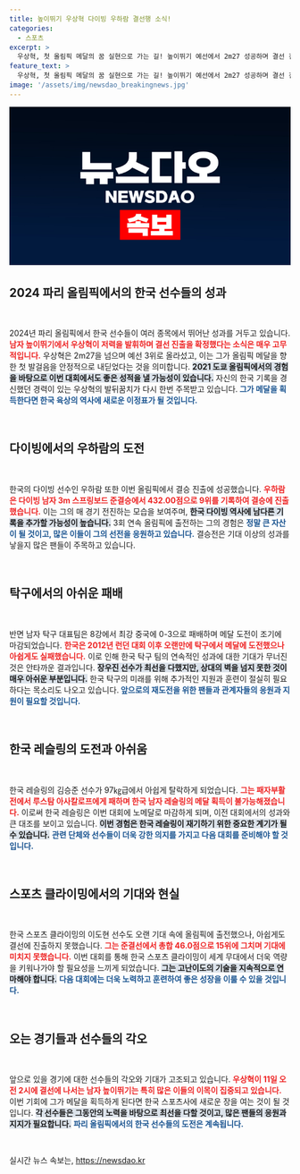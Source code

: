```yaml
---
title: 높이뛰기 우상혁 다이빙 우하람 결선행 소식!
categories:
  - 스포츠
excerpt: >
  우상혁, 첫 올림픽 메달의 꿈 실현으로 가는 길! 높이뛰기 예선에서 2m27 성공하며 결선 진출 확정. 한국 육상 역사에 새롭게 기록될 가능성에 예의주시!
feature_text: >
  우상혁, 첫 올림픽 메달의 꿈 실현으로 가는 길! 높이뛰기 예선에서 2m27 성공하며 결선 진출 확정. 한국 육상 역사에 새롭게 기록될 가능성에 예의주시!
image: '/assets/img/newsdao_breakingnews.jpg'
---
```


<p><img src="/assets/img/newsdao_breakingnews.jpg" alt="koreaapp 속보" /></p>

<h2 data-ke-size="size26">2024 파리 올림픽에서의 한국 선수들의 성과</h2>

<p data-ke-size="size16">&nbsp;</p>

<p>2024년 파리 올림픽에서 한국 선수들이 여러 종목에서 뛰어난 성과를 거두고 있습니다. <b><span style="color: #ee2323;">남자 높이뛰기에서 우상혁이 저력을 발휘하며 결선 진출을 확정했다는 소식은 매우 고무적입니다.</span></b> 우상혁은 2m27을 넘으며 예선 3위로 올라섰고, 이는 그가 올림픽 메달을 향한 첫 발걸음을 안정적으로 내딛었다는 것을 의미합니다. <b><span style="background-color: #21538527;">2021 도쿄 올림픽에서의 경험을 바탕으로 이번 대회에서도 좋은 성적을 낼 가능성이 있습니다.</span></b> 
자신의 한국 기록을 경신했던 경력이 있는 우상혁의 발뒤꿈치가 다시 한번 주목받고 있습니다.<b><span style="color: #1a5490;"> 그가 메달을 획득한다면 한국 육상의 역사에 새로운 이정표가 될 것입니다.</span></b> </p>

<p data-ke-size="size16">&nbsp;</p>

<h2 data-ke-size="size26">다이빙에서의 우하람의 도전</h2>

<p data-ke-size="size16">&nbsp;</p>

<p>한국의 다이빙 선수인 우하람 또한 이번 올림픽에서 결승 진출에 성공했습니다. <b><span style="color: #ee2323;">우하람은 다이빙 남자 3m 스프링보드 준결승에서 432.00점으로 9위를 기록하여 결승에 진출했습니다.</span></b> 이는 그의 매 경기 전진하는 모습을 보여주며, <b><span style="background-color: #21538527;">한국 다이빙 역사에 남다른 기록을 추가할 가능성이 높습니다.</span></b> 3회 연속 올림픽에 출전하는 그의 경험은 <b><span style="color: #1a5490;">정말 큰 자산이 될 것이고, 많은 이들이 그의 선전을 응원하고 있습니다.</span></b> 결승전은 기대 이상의 성과를 낳을지 많은 팬들이 주목하고 있습니다.</p>

<p data-ke-size="size16">&nbsp;</p>

<h2 data-ke-size="size26">탁구에서의 아쉬운 패배</h2>

<p data-ke-size="size16">&nbsp;</p>

<p>반면 남자 탁구 대표팀은 8강에서 최강 중국에 0-3으로 패배하며 메달 도전이 조기에 마감되었습니다. <b><span style="color: #ee2323;">한국은 2012년 런던 대회 이후 오랜만에 탁구에서 메달에 도전했으나 아쉽게도 실패했습니다.</span></b> 이로 인해 한국 탁구 팀의 연속적인 성과에 대한 기대가 무너진 것은 안타까운 결과입니다. <b><span style="background-color: #21538527;">장우진 선수가 최선을 다했지만, 상대의 벽을 넘지 못한 것이 매우 아쉬운 부분입니다.</span></b> 한국 탁구의 미래를 위해 추가적인 지원과 훈련이 절실히 필요하다는 목소리도 나오고 있습니다.<b><span style="color: #1a5490;"> 앞으로의 재도전을 위한 팬들과 관계자들의 응원과 지원이 필요할 것입니다.</span></b> </p>

<p data-ke-size="size16">&nbsp;</p>

<h2 data-ke-size="size26">한국 레슬링의 도전과 아쉬움</h2>

<p data-ke-size="size16">&nbsp;</p>

<p>한국 레슬링의 김승준 선수가 97㎏급에서 아쉽게 탈락하게 되었습니다. <b><span style="color: #ee2323;">그는 패자부활전에서 루스탐 아사칼로프에게 패하며 한국 남자 레슬링의 메달 획득이 불가능해졌습니다.</span></b> 이로써 한국 레슬링은 이번 대회에 노메달로 마감하게 되며, 이전 대회에서의 성과와 큰 대조를 보이고 있습니다. <b><span style="background-color: #21538527;">이번 경험은 한국 레슬링이 재기하기 위한 중요한 계기가 될 수 있습니다.</span></b> <b><span style="color: #1a5490;">관련 단체와 선수들이 더욱 강한 의지를 가지고 다음 대회를 준비해야 할 것입니다.</span></b> </p>

<p data-ke-size="size16">&nbsp;</p>

<h2 data-ke-size="size26">스포츠 클라이밍에서의 기대와 현실</h2>

<p data-ke-size="size16">&nbsp;</p>

<p>한국 스포츠 클라이밍의 이도현 선수도 오랜 기대 속에 올림픽에 출전했으나, 아쉽게도 결선에 진출하지 못했습니다. <b><span style="color: #ee2323;">그는 준결선에서 총합 46.0점으로 15위에 그치며 기대에 미치지 못했습니다.</span></b> 이번 대회를 통해 한국 스포츠 클라이밍이 세계 무대에서 더욱 역량을 키워나가야 할 필요성을 느끼게 되었습니다. <b><span style="background-color: #21538527;">그는 고난이도의 기술을 지속적으로 연마해야 합니다.</span></b> <b><span style="color: #1a5490;">다음 대회에는 더욱 노력하고 훈련하여 좋은 성장을 이룰 수 있을 것입니다.</span></b> </p>

<p data-ke-size="size16">&nbsp;</p>

<h2 data-ke-size="size26">오는 경기들과 선수들의 각오</h2>

<p data-ke-size="size16">&nbsp;</p>

<p>앞으로 있을 경기에 대한 선수들의 각오와 기대가 고조되고 있습니다. <b><span style="color: #ee2323;">우상혁이 11일 오전 2시에 결선에 나서는 남자 높이뛰기는 특히 많은 이들의 이목이 집중되고 있습니다.</span></b> 이번 기회에 그가 메달을 획득하게 된다면 한국 스포츠사에 새로운 장을 여는 것이 될 것입니다. <b><span style="background-color: #21538527;">각 선수들은 그동안의 노력을 바탕으로 최선을 다할 것이고, 많은 팬들의 응원과 지지가 필요합니다.</span></b> <b><span style="color: #1a5490;">파리 올림픽에서의 한국 선수들의 도전은 계속됩니다.</span></b> </p>

<p data-ke-size="size16">&nbsp;</p>
실시간 뉴스 속보는, <a href="https://newsdao.kr" rel="dofollow">https://newsdao.kr</a>


